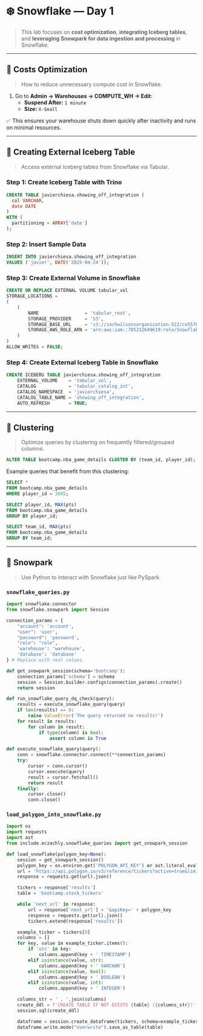 # ❄️ Snowflake — Day 1

> This lab focuses on **cost optimization**, **integrating Iceberg tables**, and **leveraging Snowpark for data ingestion and processing** in Snowflake.

---

## 💸 Costs Optimization

> How to reduce unnecessary compute cost in Snowflake.

1. Go to **Admin → Warehouses → COMPUTE_WH → Edit**:
    - **Suspend After:** `1 minute`
    - **Size:** `X-Small`

✅ This ensures your warehouse shuts down quickly after inactivity and runs on minimal resources.

---

## 🧊 Creating External Iceberg Table

> Access external Iceberg tables from Snowflake via Tabular.

### Step 1: Create Iceberg Table with Trino
```sql
CREATE TABLE javierchiesa.showing_off_integration (
  col VARCHAR,
  date DATE
)
WITH (
  partitioning = ARRAY['date']
);
```

### Step 2: Insert Sample Data
```sql
INSERT INTO javierchiesa.showing_off_integration
VALUES ('javier', DATE('2025-04-24'));
```

### Step 3: Create External Volume in Snowflake
```sql
CREATE OR REPLACE EXTERNAL VOLUME tabular_vol
STORAGE_LOCATIONS =
(
    (
        NAME                 = 'tabular_root',
        STORAGE_PROVIDER     = 'S3',
        STORAGE_BASE_URL     = 's3://zachwilsonsorganization-522/ce557692-2f28-41e8-8250-8608042d2acb/',
        STORAGE_AWS_ROLE_ARN = 'arn:aws:iam::785232649619:role/SnowflakeRole'
    )
)
ALLOW_WRITES = FALSE;
```

### Step 4: Create External Iceberg Table in Snowflake
```sql
CREATE ICEBERG TABLE javierchiesa.showing_off_integration
    EXTERNAL_VOLUME    = 'tabular_vol',
    CATALOG            = 'tabular_catalog_int',
    CATALOG_NAMESPACE  = 'javierchiesa',
    CATALOG_TABLE_NAME = 'showing_off_integration',
    AUTO_REFRESH       = TRUE;
```

---

## 📐 Clustering

> Optimize queries by clustering on frequently filtered/grouped columns.

```sql
ALTER TABLE bootcamp.nba_game_details CLUSTER BY (team_id, player_id);
```

Example queries that benefit from this clustering:
```sql
SELECT *
FROM bootcamp.nba_game_details
WHERE player_id = 2605;

SELECT player_id, MAX(pts)
FROM bootcamp.nba_game_details
GROUP BY player_id;

SELECT team_id, MAX(pts)
FROM bootcamp.nba_game_details
GROUP BY team_id;
```

---

## 🐍 Snowpark

> Use Python to interact with Snowflake just like PySpark.

### `snowflake_queries.py`
```python
import snowflake.connector
from snowflake.snowpark import Session

connection_params = {
    "account": 'account',
    "user": 'user',
    "password": 'password',
    "role": "role",
    'warehouse': 'warehouse',
    'database': 'database'
} # Replace with real values.

def get_snowpark_session(schema='bootcamp'):
    connection_params['schema'] = schema
    session = Session.builder.configs(connection_params).create()
    return session

def run_snowflake_query_dq_check(query):
    results = execute_snowflake_query(query)
    if len(results) == 0:
        raise ValueError('The query returned no results!')
    for result in results:
        for column in result:
            if type(column) is bool:
                assert column is True

def execute_snowflake_query(query):
    conn = snowflake.connector.connect(**connection_params)
    try:
        cursor = conn.cursor()
        cursor.execute(query)
        result = cursor.fetchall()
        return result
    finally:
        cursor.close()
        conn.close()
```

### `load_polygon_into_snowflake.py`
```python
import os
import requests
import ast
from include.eczachly.snowflake_queries import get_snowpark_session

def load_snowflake(polygon_key=None):
    session = get_snowpark_session()
    polygon_key = os.environ.get('POLYGON_API_KEY') or ast.literal_eval(polygon_key)['AWS_SECRET_ACCESS_KEY']
    url = 'https://api.polygon.io/v3/reference/tickers?active=true&limit=1000&apiKey=' + polygon_key
    response = requests.get(url).json()

    tickers = response['results']
    table = 'bootcamp.stock_tickers'

    while 'next_url' in response:
        url = response['next_url'] + '&apiKey=' + polygon_key
        response = requests.get(url).json()
        tickers.extend(response['results'])

    example_ticker = tickers[0]
    columns = []
    for key, value in example_ticker.items():
        if 'utc' in key:
            columns.append(key + ' TIMESTAMP')
        elif isinstance(value, str):
            columns.append(key + ' VARCHAR')
        elif isinstance(value, bool):
            columns.append(key + ' BOOLEAN')
        elif isinstance(value, int):
            columns.append(key + ' INTEGER')

    columns_str = ' , '.join(columns)
    create_ddl = f'CREATE TABLE IF NOT EXISTS {table} ({columns_str})'
    session.sql(create_ddl)

    dataframe = session.create_dataframe(tickers, schema=example_ticker.keys())
    dataframe.write.mode("overwrite").save_as_table(table)
```
